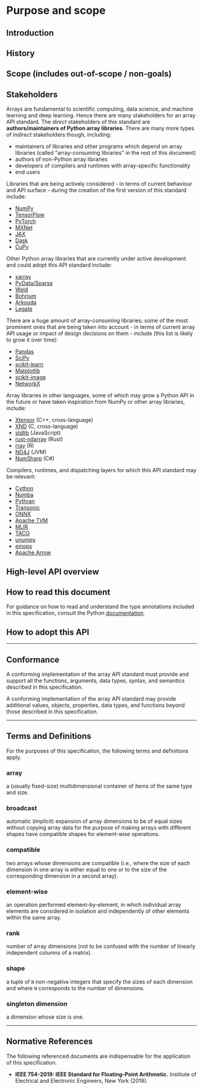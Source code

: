 # Purpose and scope

## Introduction



## History



## Scope (includes out-of-scope / non-goals)



## Stakeholders

Arrays are fundamental to scientific computing, data science, and machine
learning and deep learning. Hence there are many stakeholders for an array API
standard. The _direct_ stakeholders of this standard are **authors/maintainers of
Python array libraries**. There are many more types of _indirect_ stakeholders
though, including:

- maintainers of libraries and other programs which depend on array libraries
  (called "array-consuming libraries" in the rest of this document)
- authors of non-Python array libraries
- developers of compilers and runtimes with array-specific functionality
- end users

Libraries that are being actively considered - in terms of current behaviour and
API surface - during the creation of the first version of this standard
include:

- [NumPy](https://numpy.org)
- [TensorFlow](https://www.tensorflow.org/)
- [PyTorch](https://pytorch.org/)
- [MXNet](https://numpy.mxnet.io/)
- [JAX](https://github.com/google/jax)
- [Dask](https://dask.org/)
- [CuPy](https://cupy.chainer.org/)

Other Python array libraries that are currently under active development and
could adopt this API standard include:

- [xarray](https://xarray.pydata.org/)
- [PyData/Sparse](https://sparse.pydata.org)
- [Weld](https://github.com/weld-project/weld)
- [Bohrium](https://bohrium.readthedocs.io/)
- [Arkouda](https://github.com/mhmerrill/arkouda)
- [Legate](https://research.nvidia.com/publication/2019-11_Legate-NumPy%3A-Accelerated)

There are a huge amount of array-consuming libraries; some of the most
prominent ones that are being taken into account - in terms of current array
API usage or impact of design decisions on them - include (this list is likely
to grow it over time):

- [Pandas](https://pandas.pydata.org/)
- [SciPy](https://github.com/scipy/scipy)
- [scikit-learn](https://scikit-learn.org/)
- [Matplotlib](https://matplotlib.org/)
- [scikit-image](https://scikit-image.org/)
- [NetworkX](https://networkx.github.io/)

Array libraries in other languages, some of which may grow a Python API in the
future or have taken inspiration from NumPy or other array libraries, include:

- [Xtensor](https://xtensor.readthedocs.io) (C++, cross-language)
- [XND](https://xnd.io/) (C, cross-language)
- [stdlib](https://stdlib.io/) (JavaScript)
- [rust-ndarray](https://github.com/rust-ndarray/ndarray) (Rust)
- [rray](https://github.com/r-lib/rray) (R)
- [ND4J](https://github.com/deeplearning4j/nd4j) (JVM)
- [NumSharp](https://github.com/SciSharp/NumSharp) (C#)

Compilers, runtimes, and dispatching layers for which this API standard may be
relevant:

- [Cython](https://cython.org/)
- [Numba](http://numba.pydata.org/)
- [Pythran](https://pythran.readthedocs.io/en/latest/)
- [Transonic](https://transonic.readthedocs.io)
- [ONNX](https://onnx.ai/)
- [Apache TVM](https://tvm.apache.org/)
- [MLIR](https://mlir.llvm.org/)
- [TACO](https://github.com/tensor-compiler/taco)
- [unumpy](https://github.com/Quansight-Labs/unumpy)
- [einops](https://github.com/arogozhnikov/einops)
- [Apache Arrow](https://arrow.apache.org/)


## High-level API overview




## How to read this document

For guidance on how to read and understand the type annotations included in this specification, consult the Python [documentation](https://docs.python.org/3/library/typing.html).


## How to adopt this API


* * *

## Conformance

A conforming implementation of the array API standard must provide and support all the functions, arguments, data types, syntax, and semantics described in this specification.

A conforming implementation of the array API standard may provide additional values, objects, properties, data types, and functions beyond those described in this specification.

* * *

## Terms and Definitions

For the purposes of this specification, the following terms and definitions apply.

<!-- NOTE: please keep terms in alphabetical order -->

### array

a (usually fixed-size) multidimensional container of items of the same type and size.

### broadcast

automatic (implicit) expansion of array dimensions to be of equal sizes without copying array data for the purpose of making arrays with different shapes have compatible shapes for element-wise operations.

### compatible

two arrays whose dimensions are compatible (i.e., where the size of each dimension in one array is either equal to one or to the size of the corresponding dimension in a second array).

### element-wise

an operation performed element-by-element, in which individual array elements are considered in isolation and independently of other elements within the same array.

### rank

number of array dimensions (not to be confused with the number of linearly independent columns of a matrix).

### shape

a tuple of `N` non-negative integers that specify the sizes of each dimension and where `N` corresponds to the number of dimensions.

### singleton dimension

a dimension whose size is one.

* * *

## Normative References

The following referenced documents are indispensable for the application of this specification.

-   __IEEE 754-2019: IEEE Standard for Floating-Point Arithmetic.__ Institute of Electrical and Electronic Engineers, New York (2019).
